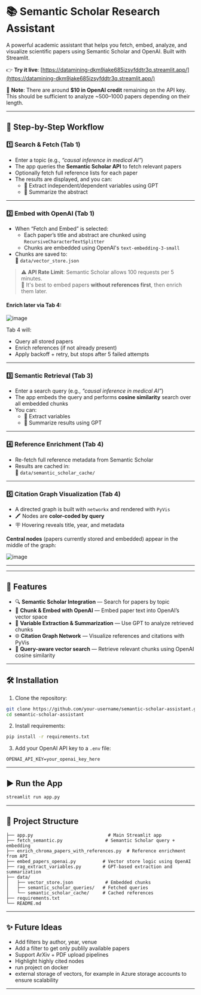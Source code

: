 # 📚 Semantic Scholar Research Assistant

A powerful academic assistant that helps you fetch, embed, analyze, and visualize scientific papers using Semantic Scholar and OpenAI. Built with Streamlit.

👉 **Try it live**: [https://datamining-dkm9iake685izsyfddtr3q.streamlit.app/](https://datamining-dkm9iake685izsyfddtr3q.streamlit.app/)

💸 **Note**: There are around **$10 in OpenAI credit** remaining on the API key. This should be sufficient to analyze ~500–1000 papers depending on their length.

---

## 🔁 Step-by-Step Workflow

### 1️⃣ Search & Fetch (Tab 1)

- Enter a topic (e.g., _“causal inference in medical AI”_)
- The app queries the **Semantic Scholar API** to fetch relevant papers
- Optionally fetch full reference lists for each paper
- The results are displayed, and you can:
  - 🧠 Extract independent/dependent variables using GPT
  - 📝 Summarize the abstract

---

### 2️⃣ Embed with OpenAI (Tab 1)

- When “Fetch and Embed” is selected:
  - Each paper’s title and abstract are chunked using `RecursiveCharacterTextSplitter`
  - Chunks are embedded using OpenAI's `text-embedding-3-small`
- Chunks are saved to:  
  📁 `data/vector_store.json`

> ⚠️ **API Rate Limit**: Semantic Scholar allows 100 requests per 5 minutes.  
> 📌 It's best to embed papers **without references first**, then enrich them later.

#### Enrich later via Tab 4:

![image](https://github.com/user-attachments/assets/3693ddda-ac14-417a-a2d7-d6eb8fcb4157)

Tab 4 will:
- Query all stored papers
- Enrich references (if not already present)
- Apply backoff + retry, but stops after 5 failed attempts

---

### 3️⃣ Semantic Retrieval (Tab 3)

- Enter a search query (e.g., _“causal inference in medical AI”_)
- The app embeds the query and performs **cosine similarity** search over all embedded chunks
- You can:
  - 🧠 Extract variables
  - 📄 Summarize results using GPT

---

### 4️⃣ Reference Enrichment (Tab 4)

- Re-fetch full reference metadata from Semantic Scholar
- Results are cached in:  
  📁 `data/semantic_scholar_cache/`

---

### 5️⃣ Citation Graph Visualization (Tab 4)

- A directed graph is built with `networkx` and rendered with `PyVis`
- 🖍 Nodes are **color-coded by query**
- 🪧 Hovering reveals title, year, and metadata

**Central nodes** (papers currently stored and embedded) appear in the middle of the graph:

![image](https://github.com/user-attachments/assets/6be2243f-5ec1-4ec1-bb96-0a35159d61f0)

---
---

## 🚀 Features

- 🔍 **Semantic Scholar Integration** — Search for papers by topic
- 📄 **Chunk & Embed with OpenAI** — Embed paper text into OpenAI’s vector space
- 🧠 **Variable Extraction & Summarization** — Use GPT to analyze retrieved chunks
- 🌐 **Citation Graph Network** — Visualize references and citations with PyVis
- 🧠 **Query-aware vector search** — Retrieve relevant chunks using OpenAI cosine similarity

---

## 🛠 Installation

1. Clone the repository:

```bash
git clone https://github.com/your-username/semantic-scholar-assistant.git
cd semantic-scholar-assistant
```

2. Install requirements:

```bash
pip install -r requirements.txt
```

3. Add your OpenAI API key to a `.env` file:

```env
OPENAI_API_KEY=your_openai_key_here
```

---

## ▶️ Run the App

```bash
streamlit run app.py
```

---

## 📁 Project Structure

```text
├── app.py                            # Main Streamlit app
├── fetch_semantic.py                # Semantic Scholar query + embedding
├── enrich_chroma_papers_with_references.py  # Reference enrichment from API
├── embed_papers_openai.py          # Vector store logic using OpenAI
├── rag_extract_variables.py        # GPT-based extraction and summarization
├── data/
│   ├── vector_store.json            # Embedded chunks
│   ├── semantic_scholar_queries/   # Fetched queries
│   └── semantic_scholar_cache/     # Cached references
├── requirements.txt
└── README.md
```

---

## ✨ Future Ideas

- Add filters by author, year, venue
- Add a filter to get only publily available papers
- Support ArXiv + PDF upload pipelines
- Highlight highly cited nodes
- run project on docker 
-  external storage of vectors, for example in Azure storage accounts to ensure scalability

---
